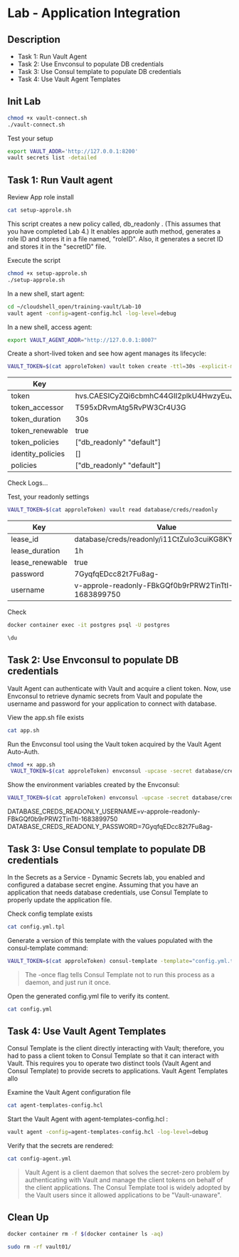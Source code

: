 # Lab - Application Integration

<walkthrough-tutorial-duration duration="30.0"></walkthrough-tutorial-duration>

## Description

* Task 1: Run Vault Agent
* Task 2: Use Envconsul to populate DB credentials
* Task 3: Use Consul template to populate DB credentials
* Task 4: Use Vault Agent Templates

## Init Lab

```bash
chmod +x vault-connect.sh
./vault-connect.sh
```

Test your setup

```bash
export VAULT_ADDR='http://127.0.0.1:8200' 
vault secrets list -detailed
```

## Task 1: Run Vault agent

Review App role install

```bash
cat setup-approle.sh
```

This script creates a new policy called, db_readonly . (This assumes that you have completed Lab 4.) It enables approle auth method, generates a role ID and stores it in
a file named, "roleID". Also, it generates a secret ID and stores it in the "secretID" file.

Execute the script

```bash
chmod +x setup-approle.sh
./setup-approle.sh
```

In a new shell, start agent:

```bash
cd ~/cloudshell_open/training-vault/Lab-10
vault agent -config=agent-config.hcl -log-level=debug
```

In a new shell, access agent:

```bash
export VAULT_AGENT_ADDR="http://127.0.0.1:8007"
```

Create a short-lived token and see how agent manages its lifecycle:

```bash
VAULT_TOKEN=$(cat approleToken) vault token create -ttl=30s -explicit-max-ttl=2m
```

Key                 |Value
---                 |-----
token               |hvs.CAESICyZQi6cbmhC44GII2plkU4HwzyEuJFyrgChKxVDz51XGh4KHGh2cy5yM3U0M21xVE9sSENoR3BpaGJGRDVtd3M
token_accessor      |T595xDRvmAtg5RvPW3Cr4U3G
token_duration      |30s
token_renewable     |true
token_policies      |["db_readonly" "default"]
identity_policies   |[]
policies            |["db_readonly" "default"]

Check Logs...

Test, your readonly settings

```bash
VAULT_TOKEN=$(cat approleToken) vault read database/creds/readonly
```

Key               |Value
---               |-----
lease_id          |database/creds/readonly/i11CtZulo3cuiKG8KYP6pxPu
lease_duration    |1h
lease_renewable   |true
password          |7GyqfqEDcc82t7Fu8ag-
username          |v-approle-readonly-FBkGQf0b9rPRW2TinTtI-1683899750

Check 

```bash
docker container exec -it postgres psql -U postgres

\du
```

## Task 2: Use Envconsul to populate DB credentials

Vault Agent can authenticate with Vault and acquire a client token. Now, use Envconsul to retrieve dynamic secrets from Vault and populate the username and password for your
application to connect with database.

View the app.sh file exists

```bash
cat app.sh
```

Run the Envconsul tool using the Vault token acquired by the Vault Agent Auto-Auth.

```bash
chmod +x app.sh
 VAULT_TOKEN=$(cat approleToken) envconsul -upcase -secret database/creds/readonly ./app.sh
```

Show the environment variables created by the Envconsul:

```bash
VAULT_TOKEN=$(cat approleToken) envconsul -upcase -secret database/creds/readonly env | grep DATABASE
```

DATABASE_CREDS_READONLY_USERNAME=v-approle-readonly-FBkGQf0b9rPRW2TinTtI-1683899750
DATABASE_CREDS_READONLY_PASSWORD=7GyqfqEDcc82t7Fu8ag-

## Task 3: Use Consul template to populate DB credentials

In the Secrets as a Service - Dynamic Secrets lab, you enabled and configured a database secret engine. Assuming that you have an application that needs database credentials,
use Consul Template to properly update the application file.

Check config template exists

```bash
cat config.yml.tpl
```

Generate a version of this template with the values populated with the consul-template command:

```bash
VAULT_TOKEN=$(cat approleToken) consul-template -template="config.yml.tpl:config.yml" -once
```

> The -once flag tells Consul Template not to run this process as a daemon, and just run it once.

Open the generated config.yml file to verify its content.

```bash
cat config.yml
```

## Task 4:  Use Vault Agent Templates

Consul Template is the client directly interacting with Vault; therefore, you had to pass a client token to Consul Template so that it can interact with Vault. This requires you to operate
two distinct tools (Vault Agent and Consul Template) to provide secrets to applications.
Vault Agent Templates allo

Examine the Vault Agent configuration file

```bash
cat agent-templates-config.hcl
```

Start the Vault Agent with agent-templates-config.hcl :

```bash
vault agent -config=agent-templates-config.hcl -log-level=debug
```

Verify that the secrets are rendered:

```bash
cat config-agent.yml
```

> Vault Agent is a client daemon that solves the secret-zero problem by authenticating with Vault and manage the client tokens on behalf of the client applications. The
Consul Template tool is widely adopted by the Vault users since it allowed applications to be "Vault-unaware".

## Clean Up

```bash
docker container rm -f $(docker container ls -aq)
```

```bash
sudo rm -rf vault01/
```